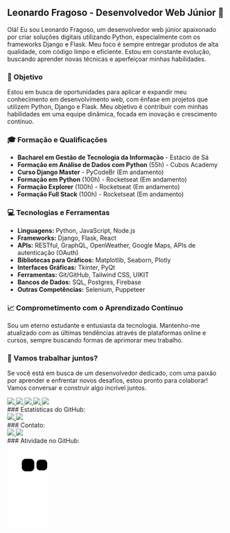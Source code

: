 ## Leonardo Fragoso - Desenvolvedor Web Júnior 🚀

Olá! Eu sou Leonardo Fragoso, um desenvolvedor web júnior apaixonado por criar soluções digitais utilizando Python, especialmente com os frameworks Django e Flask. Meu foco é sempre entregar produtos de alta qualidade, com código limpo e eficiente. Estou em constante evolução, buscando aprender novas técnicas e aperfeiçoar minhas habilidades.

### 🎯 Objetivo
Estou em busca de oportunidades para aplicar e expandir meu conhecimento em desenvolvimento web, com ênfase em projetos que utilizem Python, Django e Flask. Meu objetivo é contribuir com minhas habilidades em uma equipe dinâmica, focada em inovação e crescimento contínuo.

### 🎓 Formação e Qualificações
- **Bacharel em Gestão de Tecnologia da Informação** - Estácio de Sá
- **Formação em Análise de Dados com Python** (55h) - Cubos Academy
- **Curso Django Master** - PyCodeBr (Em andamento)
- **Formação em Python** (100h) - Rocketseat (Em andamento)
- **Formação Explorer** (100h) - Rocketseat (Em andamento)
- **Formação Full Stack** (100h) - Rocketseat (Em andamento)

### 💻 Tecnologias e Ferramentas
- **Linguagens:** Python, JavaScript, Node.js
- **Frameworks:** Django, Flask, React
- **APIs:** RESTful, GraphQL, OpenWeather, Google Maps, APIs de autenticação (OAuth)
- **Bibliotecas para Gráficos:** Matplotlib, Seaborn, Plotly
- **Interfaces Gráficas:** Tkinter, PyQt
- **Ferramentas:** Git/GitHub, Tailwind CSS, UIKIT
- **Bancos de Dados:** SQL, Postgres, Firebase
- **Outras Competências:** Selenium, Puppeteer

### 📈 Comprometimento com o Aprendizado Contínuo
Sou um eterno estudante e entusiasta da tecnologia. Mantenho-me atualizado com as últimas tendências através de plataformas online e cursos, sempre buscando formas de aprimorar meu trabalho.

### 🚀 Vamos trabalhar juntos?
Se você está em busca de um desenvolvedor dedicado, com uma paixão por aprender e enfrentar novos desafios, estou pronto para colaborar! Vamos conversar e construir algo incrível juntos.

<a href="https://github.com/LeonardoRFragoso">
  <div>
    <img width="50px" src="https://cdn.jsdelivr.net/gh/devicons/devicon/icons/python/python-original.svg" />
    <img width="50px" src="https://cdn.jsdelivr.net/gh/devicons/devicon/icons/linux/linux-original.svg" />
    <img width="50px" src="https://cdn.jsdelivr.net/gh/devicons/devicon/icons/javascript/javascript-original.svg" />
    <img width="50px" src="https://cdn.jsdelivr.net/gh/devicons/devicon/icons/git/git-original.svg" />
    <img width="50px" src="https://cdn.jsdelivr.net/gh/devicons/devicon/icons/nodejs/nodejs-original.svg" />
  </div>
</a>
### Estatísticas do GitHub:
<a href="https://github.com/LeonardoRFragoso/LeonardoRFragoso">
  <div>
    <img height="180px" src="https://github-readme-stats.vercel.app/api?username=leonardorfragoso&show_icons=true&theme=tokyonight"/>
    <img height="180px" src="https://github-readme-stats.vercel.app/api/top-langs/?username=leonardorfragoso&layout=compact&theme=tokyonight"/>
  </div>
</a>
### Contato:
<div>
  <a href="https://www.linkedin.com/in/leonardo-fragoso-921b166a/" target="_blank">
    <img src="https://img.shields.io/badge/LinkedIn-0077B5?style=for-the-badge&logo=linkedin&logoColor=white">
  </a>
  <a href="mailto:leonardorfragoso@gmail.com">
    <img src="https://img.shields.io/badge/Gmail-D14836?style=for-the-badge&logo=gmail&logoColor=white">
  </a>
</div>
### Atividade no GitHub:
<div>
  <img align="center" src="https://github.com/LeonardoRFragoso/LeonardoRFragoso/blob/output/github-contribution-grid-snake.svg">
</div>
